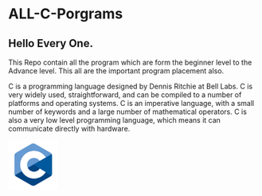 # ALL-C-Porgrams
## Hello Every One.
This Repo contain all the program which are form the beginner level to the Advance level. This all are the important program placement also.

C is a programming language designed by Dennis Ritchie at Bell Labs. C is very widely used, straightforward, and can be compiled to a number of platforms and operating systems. C is an imperative language, with a small number of keywords and a large number of mathematical operators. C is also a very low level programming language, which means it can communicate directly with hardware.

<code><img height="100" width="100" src="https://raw.githubusercontent.com/github/explore/80688e429a7d4ef2fca1e82350fe8e3517d3494d/topics/c/c.png" alt="c"></code>


